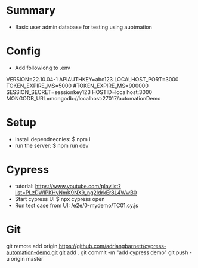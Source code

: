 # Summary
- Basic user admin database for testing using auotmation

# Config
- Add followiong to .env

VERSION=22.10.04-1
APIAUTHKEY=abc123
LOCALHOST_PORT=3000
TOKEN_EXPIRE_MS=5000
#TOKEN_EXPIRE_MS=900000
SESSION_SECRET=sessionkey123
HOSTID=localhost:3000
MONGODB_URL=mongodb://localhost:27017/automationDemo

# Setup
- install dependnecnies: $ npm i
- run the server: $ npm run dev

# Cypress
- tutorial: https://www.youtube.com/playlist?list=PLzDWIPKHyNmK9NX9_ng2IdrkEr8L4WwB0
- Start cypress UI $ npx cypress open
- Run test case from UI: /e2e/0-mydemo/TC01.cy.js

# Git
git remote add origin https://github.com/adriangbarnett/cypress-automation-demo.git
git add .
git commit -m "add cypress demo"
git push -u origin master



